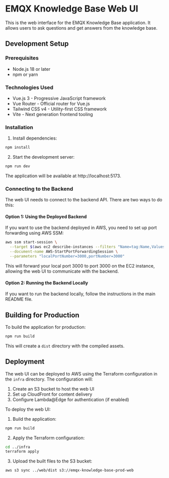# EMQX Knowledge Base Web UI

This is the web interface for the EMQX Knowledge Base application. It allows users to ask questions and get answers from the knowledge base.

## Development Setup

### Prerequisites

- Node.js 18 or later
- npm or yarn

### Technologies Used

- Vue.js 3 - Progressive JavaScript framework
- Vue Router - Official router for Vue.js
- Tailwind CSS v4 - Utility-first CSS framework
- Vite - Next generation frontend tooling

### Installation

1. Install dependencies:

```bash
npm install
```

2. Start the development server:

```bash
npm run dev
```

The application will be available at http://localhost:5173.

### Connecting to the Backend

The web UI needs to connect to the backend API. There are two ways to do this:

#### Option 1: Using the Deployed Backend

If you want to use the backend deployed in AWS, you need to set up port forwarding using AWS SSM:

```bash
aws ssm start-session \
  --target $(aws ec2 describe-instances --filters "Name=tag:Name,Values=emqx-knowledge-base-prod" --query "Reservations[0].Instances[0].InstanceId" --output text) \
  --document-name AWS-StartPortForwardingSession \
  --parameters "localPortNumber=3000,portNumber=3000"
```

This will forward your local port 3000 to port 3000 on the EC2 instance, allowing the web UI to communicate with the backend.

#### Option 2: Running the Backend Locally

If you want to run the backend locally, follow the instructions in the main README file.

## Building for Production

To build the application for production:

```bash
npm run build
```

This will create a `dist` directory with the compiled assets.

## Deployment

The web UI can be deployed to AWS using the Terraform configuration in the `infra` directory. The configuration will:

1. Create an S3 bucket to host the web UI
2. Set up CloudFront for content delivery
3. Configure Lambda@Edge for authentication (if enabled)

To deploy the web UI:

1. Build the application:

```bash
npm run build
```

2. Apply the Terraform configuration:

```bash
cd ../infra
terraform apply
```

3. Upload the built files to the S3 bucket:

```bash
aws s3 sync ../web/dist s3://emqx-knowledge-base-prod-web
```

